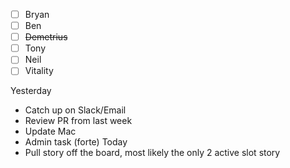 
- [ ] Bryan 
- [ ] Ben
- [ ] ~~Demetrius~~
- [ ] Tony
- [ ] Neil
- [ ] Vitality

Yesterday
- Catch up on Slack/Email
- Review PR from last week
- Update Mac
- Admin task (forte)
Today
- Pull story off the board, most likely the only 2 active slot story